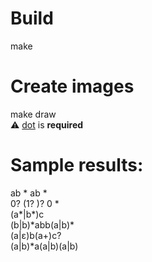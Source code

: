 # Build
make

# Create images
make draw<br/>
:warning: <a href="http://www.graphviz.org/">dot</a> is **required**

# Sample results:
ab \* ab \*<br/>
0? (1? )? 0 \*<br/>
(a\*|b\*)c<br/>
(b|b)\*abb(a|b)\*<br/>
(a|ε)b(a+)c?<br/>
(a|b)\*a(a|b)(a|b)<br/>